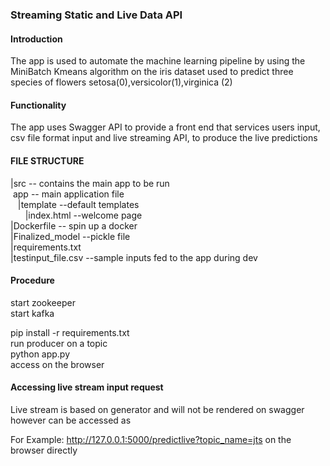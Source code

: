 ### Streaming Static and Live Data API

#### Introduction
The app is used to automate the machine learning pipeline by using the MiniBatch Kmeans algorithm on the iris dataset used to predict three species of flowers setosa(0),versicolor(1),virginica (2)

#### Functionality

The app uses Swagger API to provide a front end that services users input, csv file format input and live streaming API, to produce the live predictions


#### FILE STRUCTURE
|src -- contains the main app to be run<br/>
&nbsp;app  -- main application file<br/>
&nbsp; &nbsp;|template --default templates<br/>
&nbsp; &nbsp;&nbsp; &nbsp;|index.html --welcome page <br/>
|Dockerfile  -- spin up a docker<br/>
|Finalized_model --pickle file <br/>
|requirements.txt <br/>
|testinput_file.csv --sample inputs fed to the app during dev <br/>

#### Procedure
start zookeeper <br/>
start kafka <br/>

pip install -r requirements.txt <br/>
run producer on a topic <br/>
python app.py <br/>
access on the browser<br/>

#### Accessing live stream input request
Live stream is based on generator and will not be rendered on swagger however can be accessed as 

For Example: http://127.0.0.1:5000/predictlive?topic_name=jts on the browser directly

